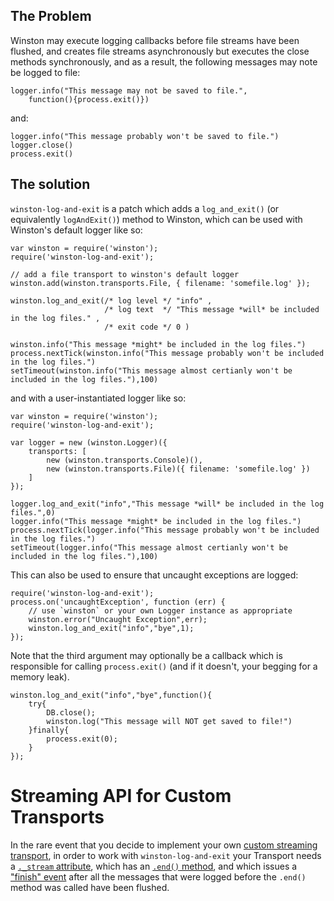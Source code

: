
## The Problem

Winston may execute logging callbacks before file streams have
been flushed, and creates file streams asynchronously but executes the
close methods synchronously, and as a result, the following messages may
note be logged to file:

    logger.info("This message may not be saved to file.",
        function(){process.exit()})

and:

    logger.info("This message probably won't be saved to file.")
    logger.close()
    process.exit()

## The solution

`winston-log-and-exit` is a patch which adds a `log_and_exit()` (or
equivalently `logAndExit()`) method to Winston, which can be used
with Winston's default logger like so:

    var winston = require('winston');
    require('winston-log-and-exit');

    // add a file transport to winston's default logger
    winston.add(winston.transports.File, { filename: 'somefile.log' });

    winston.log_and_exit(/* log level */ "info" ,
                         /* log text  */ "This message *will* be included in the log files." ,
                         /* exit code */ 0 )

    winston.info("This message *might* be included in the log files.")
    process.nextTick(winston.info("This message probably won't be included in the log files.")
    setTimeout(winston.info("This message almost certianly won't be included in the log files."),100)

and with a user-instantiated logger like so:

    var winston = require('winston');
    require('winston-log-and-exit');

    var logger = new (winston.Logger)({
        transports: [
            new (winston.transports.Console)(),
            new (winston.transports.File)({ filename: 'somefile.log' })
        ]
    });

    logger.log_and_exit("info","This message *will* be included in the log files.",0)
    logger.info("This message *might* be included in the log files.")
    process.nextTick(logger.info("This message probably won't be included in the log files.")
    setTimeout(logger.info("This message almost certianly won't be included in the log files."),100)


This can also be used to ensure that uncaught exceptions are logged:

    require('winston-log-and-exit');
    process.on('uncaughtException', function (err) {
        // use `winston` or your own Logger instance as appropriate
        winston.error("Uncaught Exception",err);
        winston.log_and_exit("info","bye",1);
    });

Note that the third argument may optionally be a callback which is
responsible for calling `process.exit()` (and if it doesn't, your begging
for a memory leak).

    winston.log_and_exit("info","bye",function(){
        try{
            DB.close();
            winston.log("This message will NOT get saved to file!")
        }finally{
            process.exit(0);
        }
    });

# Streaming API for Custom Transports

In the rare event that you decide to implement your own [custom streaming
transport](https://github.com/winstonjs/winston#adding-custom-transports), 
in order to work with `winston-log-and-exit` your Transport needs a 
[`._stream` attribute](https://github.com/winstonjs/winston/issues/228), which has an
[`.end()` method](https://github.com/jdthorpe/winston-log-and-exit/blob/master/index.js#L24),
and which issues a ["finish" event](https://github.com/jdthorpe/winston-log-and-exit/blob/master/index.js#L15)
after all the messages that were logged before the `.end()` method was called have been flushed.
